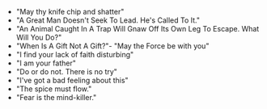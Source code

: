 - "May thy knife chip and shatter"
- "A Great Man Doesn't Seek To Lead. He's Called To It."
- "An Animal Caught In A Trap Will Gnaw Off Its Own Leg To Escape. What Will You Do?"
- "When Is A Gift Not A Gift?"- "May the Force be with you"
- "I find your lack of faith disturbing"
- "I am your father"
- "Do or do not. There is no try"
- "I've got a bad feeling about this"
- "The spice must flow."
- "Fear is the mind-killer."
